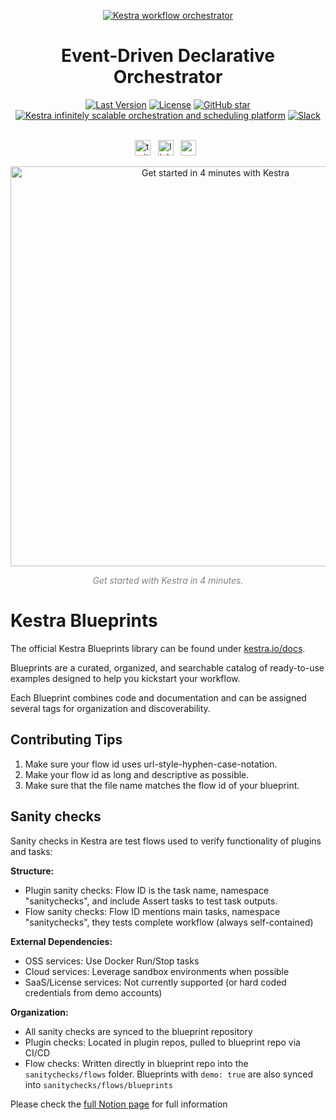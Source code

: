 <p align="center">
  <a href="https://www.kestra.io">
    <img src="https://kestra.io/banner.png"  alt="Kestra workflow orchestrator" />
  </a>
</p>

<h1 align="center" style="border-bottom: none">
    Event-Driven Declarative Orchestrator
</h1>

<div align="center">
 <a href="https://github.com/kestra-io/kestra/releases"><img src="https://img.shields.io/github/tag-pre/kestra-io/kestra.svg?color=blueviolet" alt="Last Version" /></a>
  <a href="https://github.com/kestra-io/kestra/blob/develop/LICENSE"><img src="https://img.shields.io/github/license/kestra-io/kestra?color=blueviolet" alt="License" /></a>
  <a href="https://github.com/kestra-io/kestra/stargazers"><img src="https://img.shields.io/github/stars/kestra-io/kestra?color=blueviolet&logo=github" alt="GitHub star" /></a> <br>
<a href="https://kestra.io"><img src="https://img.shields.io/badge/Website-kestra.io-192A4E?color=blueviolet" alt="Kestra infinitely scalable orchestration and scheduling platform"></a>
<a href="https://kestra.io/slack"><img src="https://img.shields.io/badge/Slack-Join%20Community-blueviolet?logo=slack" alt="Slack"></a>
</div>

<br />

<p align="center">
    <a href="https://twitter.com/kestra_io"><img height="25" src="https://kestra.io/twitter.svg" alt="twitter" /></a> &nbsp;
    <a href="https://www.linkedin.com/company/kestra/"><img height="25" src="https://kestra.io/linkedin.svg" alt="linkedin" /></a> &nbsp;
<a href="https://www.youtube.com/@kestra-io"><img height="25" src="https://kestra.io/youtube.svg" alt="youtube" /></a> &nbsp;
</p>

<p align="center">
    <a href="https://go.kestra.io/video/product-overview" target="_blank">
        <img src="https://kestra.io/startvideo.png" alt="Get started in 4 minutes with Kestra" width="640px" />
    </a>
</p>
<p align="center" style="color:grey;"><i>Get started with Kestra in 4 minutes.</i></p>

# Kestra Blueprints

The official Kestra Blueprints library can be found under [kestra.io/docs](https://kestra.io/blueprints).

Blueprints are a curated, organized, and searchable catalog of ready-to-use examples designed to help you kickstart your workflow.

Each Blueprint combines code and documentation and can be assigned several tags for organization and discoverability.

## Contributing Tips

1. Make sure your flow id uses url-style-hyphen-case-notation.
2. Make your flow id as long and descriptive as possible.
3. Make sure that the file name matches the flow id of your blueprint.

## Sanity checks

Sanity checks in Kestra are test flows used to verify functionality of plugins and tasks:

**Structure:**

- Plugin sanity checks: Flow ID is the task name, namespace "sanitychecks", and include Assert tasks to test task outputs.
- Flow sanity checks: Flow ID mentions main tasks, namespace "sanitychecks", they tests complete workflow (always self-contained)

**External Dependencies:**

- OSS services: Use Docker Run/Stop tasks
- Cloud services: Leverage sandbox environments when possible
- SaaS/License services: Not currently supported (or hard coded credentials from demo accounts)

**Organization:**

- All sanity checks are synced to the blueprint repository
- Plugin checks: Located in plugin repos, pulled to blueprint repo via CI/CD
- Flow checks: Written directly in blueprint repo into the `sanitychecks/flows` folder. Blueprints with `demo: true` are also synced into `sanitychecks/flows/blueprints`

Please check the [full Notion page](https://www.notion.so/kestra-io/Sanity-Checks-17c36907f7b58050ba65efe468e19011?pvs=4) for full information
